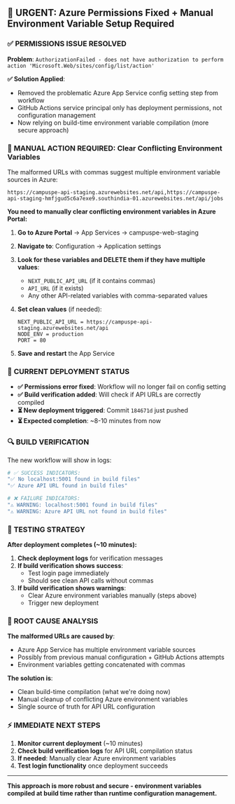 ## 🚨 URGENT: Azure Permissions Fixed + Manual Environment Variable Setup Required

### ✅ **PERMISSIONS ISSUE RESOLVED**

**Problem**: `AuthorizationFailed - does not have authorization to perform action 'Microsoft.Web/sites/config/list/action'`

**✅ Solution Applied**:

- Removed the problematic Azure App Service config setting step from workflow
- GitHub Actions service principal only has deployment permissions, not configuration management
- Now relying on build-time environment variable compilation (more secure approach)

### 🔧 **MANUAL ACTION REQUIRED: Clear Conflicting Environment Variables**

The malformed URLs with commas suggest multiple environment variable sources in Azure:

```
https://campuspe-api-staging.azurewebsites.net/api,https://campuspe-api-staging-hmfjgud5c6a7exe9.southindia-01.azurewebsites.net/api/jobs
```

**You need to manually clear conflicting environment variables in Azure Portal:**

1. **Go to Azure Portal** → App Services → campuspe-web-staging
2. **Navigate to**: Configuration → Application settings
3. **Look for these variables and DELETE them if they have multiple values**:
   - `NEXT_PUBLIC_API_URL` (if it contains commas)
   - `API_URL` (if it exists)
   - Any other API-related variables with comma-separated values

4. **Set clean values** (if needed):

   ```
   NEXT_PUBLIC_API_URL = https://campuspe-api-staging.azurewebsites.net/api
   NODE_ENV = production
   PORT = 80
   ```

5. **Save and restart** the App Service

### 🎯 **CURRENT DEPLOYMENT STATUS**

- **✅ Permissions error fixed**: Workflow will no longer fail on config setting
- **✅ Build verification added**: Will check if API URLs are correctly compiled
- **⏳ New deployment triggered**: Commit `184671d` just pushed
- **⏳ Expected completion**: ~8-10 minutes from now

### 🔍 **BUILD VERIFICATION**

The new workflow will show in logs:

```bash
# ✅ SUCCESS INDICATORS:
"✅ No localhost:5001 found in build files"
"✅ Azure API URL found in build files"

# ❌ FAILURE INDICATORS:
"⚠️ WARNING: localhost:5001 found in build files"
"⚠️ WARNING: Azure API URL not found in build files"
```

### 🧪 **TESTING STRATEGY**

**After deployment completes (~10 minutes):**

1. **Check deployment logs** for verification messages
2. **If build verification shows success**:
   - Test login page immediately
   - Should see clean API calls without commas
3. **If build verification shows warnings**:
   - Clear Azure environment variables manually (steps above)
   - Trigger new deployment

### 🚀 **ROOT CAUSE ANALYSIS**

**The malformed URLs are caused by**:

- Azure App Service has multiple environment variable sources
- Possibly from previous manual configuration + GitHub Actions attempts
- Environment variables getting concatenated with commas

**The solution is**:

- Clean build-time compilation (what we're doing now)
- Manual cleanup of conflicting Azure environment variables
- Single source of truth for API URL configuration

### ⚡ **IMMEDIATE NEXT STEPS**

1. **Monitor current deployment** (~10 minutes)
2. **Check build verification logs** for API URL compilation status
3. **If needed**: Manually clear Azure environment variables
4. **Test login functionality** once deployment succeeds

---

**This approach is more robust and secure - environment variables compiled at build time rather than runtime configuration management.**
